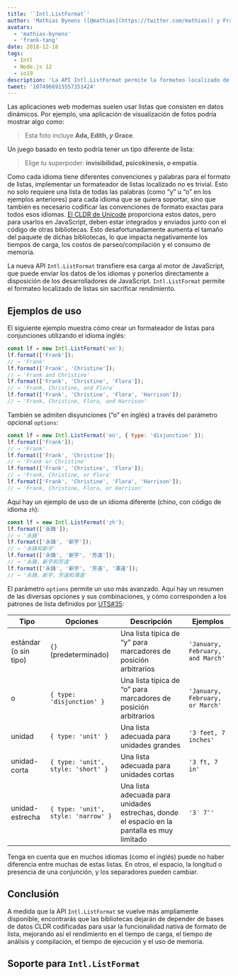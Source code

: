 ```yaml
---
title: '`Intl.ListFormat`'
author: 'Mathias Bynens ([@mathias](https://twitter.com/mathias)) y Frank Yung-Fong Tang'
avatars:
  - 'mathias-bynens'
  - 'frank-tang'
date: 2018-12-18
tags:
  - Intl
  - Node.js 12
  - io19
description: 'La API Intl.ListFormat permite la formateo localizado de listas sin sacrificar rendimiento.'
tweet: '1074966915557351424'
---
```

Las aplicaciones web modernas suelen usar listas que consisten en datos dinámicos. Por ejemplo, una aplicación de visualización de fotos podría mostrar algo como:

> Esta foto incluye **Ada, Edith, _y_ Grace**.

Un juego basado en texto podría tener un tipo diferente de lista:

> Elige tu superpoder: **invisibilidad, psicokinesis, _o_ empatía**.

Como cada idioma tiene diferentes convenciones y palabras para el formato de listas, implementar un formateador de listas localizado no es trivial. Esto no solo requiere una lista de todas las palabras (como “y” u “o” en los ejemplos anteriores) para cada idioma que se quiera soportar, sino que también es necesario codificar las convenciones de formato exactas para todos esos idiomas. [El CLDR de Unicode](http://cldr.unicode.org/translation/lists) proporciona estos datos, pero para usarlos en JavaScript, deben estar integrados y enviados junto con el código de otras bibliotecas. Esto desafortunadamente aumenta el tamaño del paquete de dichas bibliotecas, lo que impacta negativamente los tiempos de carga, los costos de parseo/compilación y el consumo de memoria.

<!--truncate-->
La nueva API `Intl.ListFormat` transfiere esa carga al motor de JavaScript, que puede enviar los datos de los idiomas y ponerlos directamente a disposición de los desarrolladores de JavaScript. `Intl.ListFormat` permite el formateo localizado de listas sin sacrificar rendimiento.

## Ejemplos de uso

El siguiente ejemplo muestra cómo crear un formateador de listas para conjunciones utilizando el idioma inglés:

```js
const lf = new Intl.ListFormat('en');
lf.format(['Frank']);
// → 'Frank'
lf.format(['Frank', 'Christine']);
// → 'Frank and Christine'
lf.format(['Frank', 'Christine', 'Flora']);
// → 'Frank, Christine, and Flora'
lf.format(['Frank', 'Christine', 'Flora', 'Harrison']);
// → 'Frank, Christine, Flora, and Harrison'
```

También se admiten disyunciones (“o” en inglés) a través del parámetro opcional `options`:

```js
const lf = new Intl.ListFormat('en', { type: 'disjunction' });
lf.format(['Frank']);
// → 'Frank'
lf.format(['Frank', 'Christine']);
// → 'Frank or Christine'
lf.format(['Frank', 'Christine', 'Flora']);
// → 'Frank, Christine, or Flora'
lf.format(['Frank', 'Christine', 'Flora', 'Harrison']);
// → 'Frank, Christine, Flora, or Harrison'
```

Aquí hay un ejemplo de uso de un idioma diferente (chino, con código de idioma `zh`):

```js
const lf = new Intl.ListFormat('zh');
lf.format(['永鋒']);
// → '永鋒'
lf.format(['永鋒', '新宇']);
// → '永鋒和新宇'
lf.format(['永鋒', '新宇', '芳遠']);
// → '永鋒、新宇和芳遠'
lf.format(['永鋒', '新宇', '芳遠', '澤遠']);
// → '永鋒、新宇、芳遠和澤遠'
```

El parámetro `options` permite un uso más avanzado. Aquí hay un resumen de las diversas opciones y sus combinaciones, y cómo corresponden a los patrones de lista definidos por [UTS#35](https://unicode.org/reports/tr35/tr35-general.html#ListPatterns):


| Tipo                  | Opciones                                   | Descripción                                                                                     | Ejemplos                         |
| --------------------- | ----------------------------------------- | ----------------------------------------------------------------------------------------------- | -------------------------------- |
| estándar (o sin tipo) | `{}` (predeterminado)                      | Una lista típica de “y” para marcadores de posición arbitrarios                                 | `'January, February, and March'` |
| o                     | `{ type: 'disjunction' }`                 | Una lista típica de “o” para marcadores de posición arbitrarios                                 | `'January, February, or March'`  |
| unidad                | `{ type: 'unit' }`                        | Una lista adecuada para unidades grandes                                                       | `'3 feet, 7 inches'`             |
| unidad-corta          | `{ type: 'unit', style: 'short' }`        | Una lista adecuada para unidades cortas                                                        | `'3 ft, 7 in'`                   |
| unidad-estrecha       | `{ type: 'unit', style: 'narrow' }`       | Una lista adecuada para unidades estrechas, donde el espacio en la pantalla es muy limitado     | `'3′ 7″'`                        |


Tenga en cuenta que en muchos idiomas (como el inglés) puede no haber diferencia entre muchas de estas listas. En otros, el espacio, la longitud o presencia de una conjunción, y los separadores pueden cambiar.

## Conclusión

A medida que la API `Intl.ListFormat` se vuelve más ampliamente disponible, encontrarás que las bibliotecas dejarán de depender de bases de datos CLDR codificadas para usar la funcionalidad nativa de formato de lista, mejorando así el rendimiento en el tiempo de carga, el tiempo de análisis y compilación, el tiempo de ejecución y el uso de memoria.

## Soporte para `Intl.ListFormat`

<feature-support chrome="72 /blog/v8-release-72#intl.listformat"
                 firefox="no"
                 safari="no"
                 nodejs="12 https://twitter.com/mathias/status/1120700101637353473"
                 babel="no"></feature-support>
